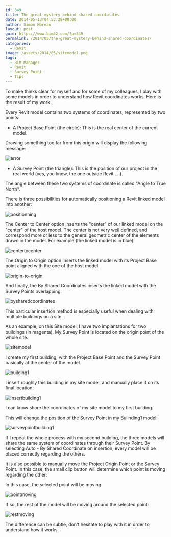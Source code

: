 ```yaml
---
id: 349
title: The great mystery behind shared coordinates
date: 2014-05-13T04:53:28+00:00
author: Simon Moreau
layout: post
guid: https://www.bim42.com/?p=349
permalink: /2014/05/the-great-mystery-behind-shared-coordinates/
categories:
  - Revit
image: /assets/2014/05/sitemodel.png
tags:
  - BIM Manager
  - Revit
  - Survey Point
  - Tips
---
```

To make thinks clear for myself and for some of my colleagues, I play with some models in order to understand how Revit coordinates works. Here is the result of my work.

Every Revit model contains two systems of coordinates, represented by two points:

* A Project Base Point (the circle): This is the real center of the current model.

Drawing something too far from this origin will display the following message:

![error](/assets/2014/05/error.png)

* A Survey Point (the triangle): This is the position of our project in the real world (yes, you know, the one outside Revit ... ).

The angle between these two systems of coordinate is called "Angle to True North".

There is three possibilities for automatically positioning a Revit linked model into another:

![positionning](/assets/2014/05/positionning.png)

The Center to Center option inserts the "center" of our linked model on the "center" of the host model. The center is not very well defined, and correspond more or less to the general geometric center of the elements drawn in the model. For example (the linked model is in blue):

![centertocenter](/assets/2014/05/centertocenter.png)

The Origin to Origin option inserts the linked model with its Project Base point aligned with the one of the host model.

![origin-to-origin](/assets/2014/05/origin-to-origin.png)

And finally, the By Shared Coordinates inserts the linked model with the Survey Points overlapping.

![bysharedcoordinates](/assets/2014/05/bysharedcoordinates.png)

This particular insertion method is especially useful when dealing with multiple buildings on a site.

As an example, on this Site model, I have two implantations for two buildings (in magenta). My Survey Point is located on the origin point of the whole site.

![sitemodel](/assets/2014/05/sitemodel.png)

I create my first building, with the Project Base Point and the Survey Point basically at the center of the model.

![building1](/assets/2014/05/building1.png)

I insert roughly this building in my site model, and manually place it on its final location:

![insertbuilding1](/assets/2014/05/insertbuilding1.png)

I can know share the coordinates of my site model to my first building.

This will change the position of the Survey Point in my Builnding1 model:

![surveypointbuilding1](/assets/2014/05/surveypointbuilding1.png)

If I repeat the whole process with my second building, the three models will share the same system of coordinates through their Survey Point. By selecting Auto - By Shared Coordinate on insertion, every model will be placed correctly regarding the others.

It is also possible to manually move the Project Origin Point or the Survey Point. In this case, the small clip button will determine which point is moving regarding the other:

In this case, the selected point will be moving:

![pointmoving](/assets/2014/05/pointmoving.png)

If so, the rest of the model will be moving around the selected point:

![restmoving](/assets/2014/05/restmoving.png)

The difference can be subtle, don't hesitate to play with it in order to understand how it works.